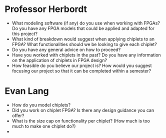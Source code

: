# Professor Herbordt
- What modeling software (if any) do you use when working with FPGAs? Do you have any FPGA models that could be applied and adapted for this project?
- What kind of breakdown would suggest when applying chiplets to an FPGA? What functionalities should we be looking to give each chiplet?
- Do you have any general advice on how to proceed?
- Have you worked with chiplets in the past? Do you have any information on the application of chiplets in FPGA design?
- How feasible do you believe our project is? How would you suggest focusing our project so that it can be completed within a semester?

# Evan Lang
- How do you model chiplets?
- Did you work on chiplet FPGA? Is there any design guidance you can offer?
- What is the size cap on functionality per chiplet? (How much is too much to make one chiplet do?)
- 

